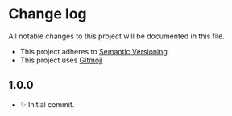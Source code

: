 # Change log

All notable changes to this project will be documented in this file.

-   This project adheres to [Semantic Versioning][semver].
-   This project uses [Gitmoji][gitmoji]

## 1.0.0

-   :sparkles: Initial commit.

<!-- References -->

[gitmoji]: https://gitmoji.dev/
[semver]: https://semver.org/
